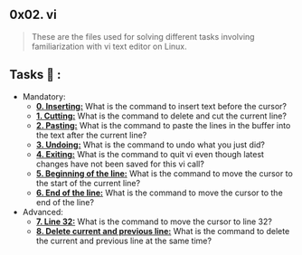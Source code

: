 ## 0x02. vi
>These are the files used for solving different tasks involving familiarization with vi text editor on Linux.
## Tasks :page_with_curl: :
* Mandatory:
  * **[0. Inserting:](./0-inserting)**
    What is the command to insert text before the cursor?
  * **[1. Cutting:](./1-cutting)**
    What is the command to delete and cut the current line?
  * **[2. Pasting:](./2-pasting)**
    What is the command to paste the lines in the buffer into the text after the current line?
  * **[3. Undoing:](./3-undoing)**
    What is the command to undo what you just did?
  * **[4. Exiting:](./4-exiting)**
    What is the command to quit vi even though latest changes have not been saved for this vi call?
  * **[5. Beginning of the line:](./5-beginning_line)**
    What is the command to move the cursor to the start of the current line?
  * **[6. End of the line:](./6-end_line)**
    What is the command to move the cursor to the end of the line?
* Advanced:
  * **[7. Line 32:](./100-move_to_line)**
    What is the command to move the cursor to line 32?
  * **[8. Delete current and previous line:](./101-delete_line)**
    What is the command to delete the current and previous line at the same time?
